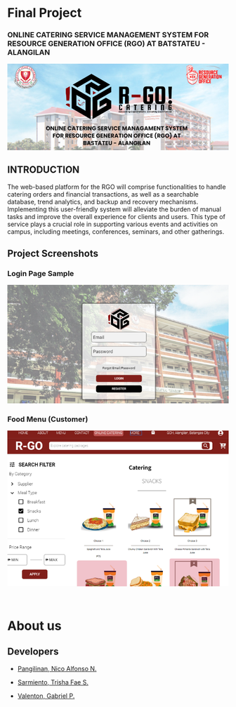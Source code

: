 # Final Project

### ONLINE CATERING SERVICE MANAGEMENT SYSTEM FOR RESOURCE GENERATION OFFICE (RGO) AT BATSTATEU - ALANGILAN
![Coverpage](./tmp-images/cover.PNG)
## INTRODUCTION
The web-based platform for the RGO will comprise functionalities to handle catering orders and financial transactions, as well as a searchable database, trend analytics, and backup and recovery mechanisms. Implementing this user-friendly system will alleviate the burden of manual tasks and improve the overall experience for clients and users. This type of service plays a crucial role in supporting various events and activities on campus, including meetings, conferences, seminars, and other gatherings. 
## Project Screenshots
### Login Page Sample
![loginpage](./tmp-images/login.PNG)
### Food Menu (Customer)
![foodmenu](./tmp-images/foodmenu.PNG)

<br>

# About us
## Developers

- [Pangilinan, Nico Alfonso N.](https://github.com/Nicopangilinan)

- [Sarmiento, Trisha Fae S.](https://github.com/BIBII23)

- [Valenton, Gabriel P.](https://github.com/dubs910)
